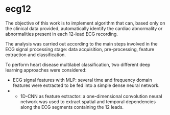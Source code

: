 # ecg12

The objective of this work is to implement algorithm that can, based only on the clinical data provided, automatically identify the cardiac abnormality or abnormalities present in each 12-lead ECG recording.

The analysis was carried out according to the main steps involved in the ECG signal processing stage: data acquisition, pre-processing, feature extraction and classification.

To perform heart disease multilabel classification, two different deep learning approaches were considered:
- ECG signal features with MLP: several time and frequency domain features were extracted to be fed into a simple dense neural network.
- - 1D-CNN as feature extractor: a one-dimensional convolution neural network was used to extract spatial and temporal dependencies along the ECG segments containing the 12 leads.
